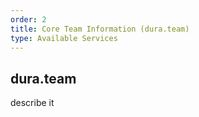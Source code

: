 ```yaml
---
order: 2
title: Core Team Information (dura.team)
type: Available Services
---
```


## dura.team

describe it
